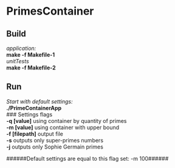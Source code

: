 # PrimesContainer  
## Build  
  *application:*  
  **make -f Makefile-1**  
  *unitTests*  
  **make -f Makefile-2**    
## Run  
   *Start with default settings:*  
    **./PrimeContainerApp**   
    ### Settings flags   
   **-q [value]** using container by quantity of primes  
   **-m [value]** using container with upper bound   
   **-f [filepath]** output file  
   **-s** outputs only super-primes numbers  
   **-j** outputs only Sophie Germain primes  
   
   ######Default settings are equal to this flag set:  -m 100######  
  
